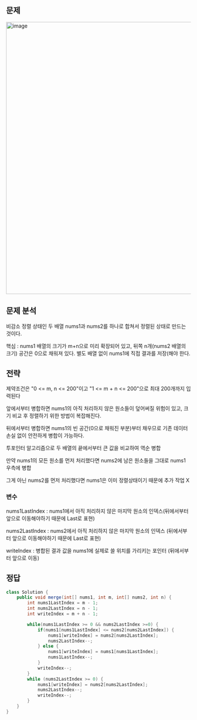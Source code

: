 ## 문제
<img width="725" height="742" alt="image" src="https://github.com/user-attachments/assets/a26d722c-473c-4eeb-a2c1-c17419f79428" />

## 문제 분석
<p>비감소 정렬 상태인 두 배열 nums1과 nums2를 하나로 합쳐서 정렬된 상태로 만드는 것이다.</p>
<p>핵심 : nums1 배열의 크기가 m+n으로 미리 확장되어 있고, 뒤쪽 n개(nums2 배열의 크기) 공간은 0으로 채워져 있다. 별도 배열 없이 nums1에 직접 결과를 저장(해야 한다.</p>

## 전략
<p>제약조건은 "0 <= m, n <= 200"이고 "1 <= m + n <= 200"으로 최대 200개까지 입력된다</p>
<p>앞에서부터 병합하면 nums1의 아직 처리하지 않은 원소들이 덮어써질 위험이 있고, 크기 비교 후 정렬하기 위한 방법이 복잡해진다.</p>
<p>뒤에서부터 병합하면 nums1의 빈 공간(0으로 채워진 부분)부터 채우므로 기존 데이터 손실 없이 안전하게 병합이 가능하다.</p>
<p>투포인터 알고리즘으로 두 배열의 끝에서부터 큰 값을 비교하여 역순 병합</p>
<p>만약 nums1의 모든 원소를 먼저 처리했다면 nums2에 남은 원소들을 그대로 nums1 우측에 병합</p>
<p>그게 아닌 nums2를 먼저 처리했다면 nums1은 이미 정렬상태이기 때문에 추가 작업 X</p>

### 변수
<p>nums1LastIndex : nums1에서 아직 처리하지 않은 마지막 원소의 인덱스(뒤에서부터 앞으로 이동해야하기 때문에 Last로 표현)</p>
<p>nums2LastIndex : nums2에서 아직 처리하지 않은 마지막 원소의 인덱스  (뒤에서부터 앞으로 이동해야하기 때문에 Last로 표현)</p>
<p>writeIndex : 병합된 결과 값을 nums1에 실제로 쓸 위치를 가리키는 포인터 (뒤에서부터 앞으로 이동)</p>

## 정답
```java
class Solution {
    public void merge(int[] nums1, int m, int[] nums2, int n) {
        int nums1LastIndex = m - 1;
        int nums2LastIndex = n - 1;
        int writeIndex = m + n - 1;

        while(nums1LastIndex >= 0 && nums2LastIndex >=0) {
            if(nums1[nums1LastIndex] <= nums2[nums2LastIndex]) {
                nums1[writeIndex] = nums2[nums2LastIndex];
                nums2LastIndex--;
            } else {
                nums1[writeIndex] = nums1[nums1LastIndex];
                nums1LastIndex--;
            }
            writeIndex--;
        }
        while (nums2LastIndex >= 0) {
            nums1[writeIndex] = nums2[nums2LastIndex];
            nums2LastIndex--;
            writeIndex--;
        }
    }
}
```

